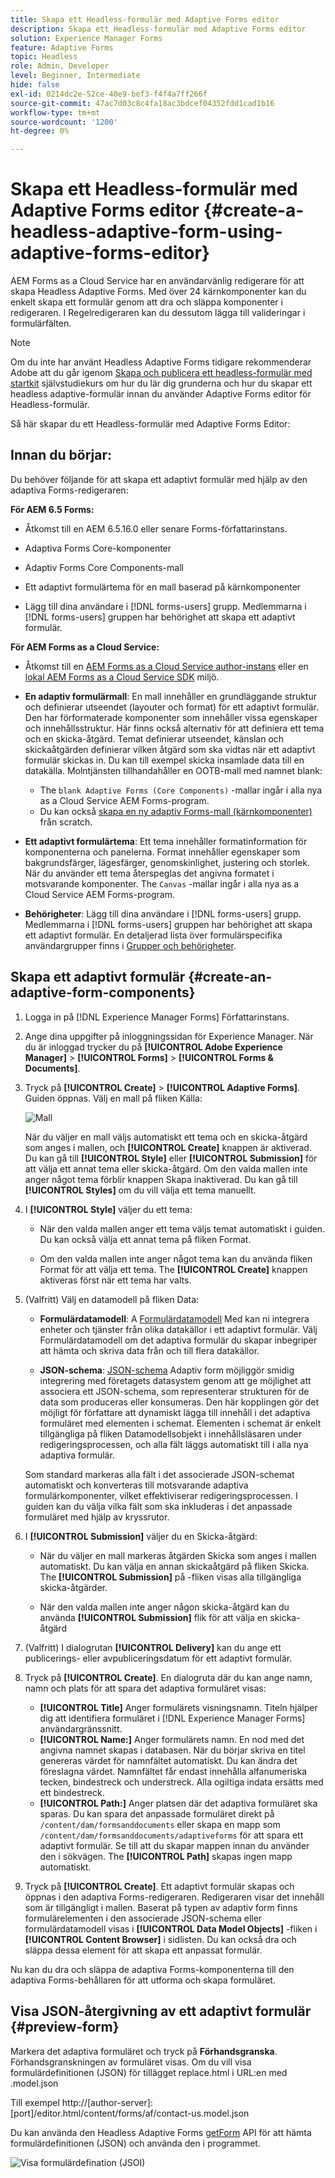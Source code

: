 ```yaml
---
title: Skapa ett Headless-formulär med Adaptive Forms editor
description: Skapa ett Headless-formulär med Adaptive Forms editor
solution: Experience Manager Forms
feature: Adaptive Forms
topic: Headless
role: Admin, Developer
level: Beginner, Intermediate
hide: false
exl-id: 0214dc2e-52ce-40e9-bef3-f4f4a7ff266f
source-git-commit: 47ac7d03c8c4fa18ac3bdcef04352fdd1cad1b16
workflow-type: tm+mt
source-wordcount: '1200'
ht-degree: 0%

---
```


# Skapa ett Headless-formulär med Adaptive Forms editor {#create-a-headless-adaptive-form-using-adaptive-forms-editor}

AEM Forms as a Cloud Service har en användarvänlig redigerare för att skapa Headless Adaptive Forms. Med över 24 kärnkomponenter kan du enkelt skapa ett formulär genom att dra och släppa komponenter i redigeraren. I Regelredigeraren kan du dessutom lägga till valideringar i formulärfälten.

>[!NOTE]
>
> 
>Om du inte har använt Headless Adaptive Forms tidigare rekommenderar Adobe att du går igenom [Skapa och publicera ett headless-formulär med startkit](create-and-publish-a-headless-form.md) självstudiekurs om hur du lär dig grunderna och hur du skapar ett headless adaptive-formulär innan du använder Adaptive Forms editor för Headless-formulär.

Så här skapar du ett Headless-formulär med Adaptive Forms Editor:

## Innan du börjar:

Du behöver följande för att skapa ett adaptivt formulär med hjälp av den adaptiva Forms-redigeraren:

**För AEM 6.5 Forms:**

* Åtkomst till en AEM 6.5.16.0 eller senare Forms-författarinstans.

* Adaptiva Forms Core-komponenter

* Adaptiv Forms Core Components-mall

* Ett adaptivt formulärtema för en mall baserad på kärnkomponenter

* Lägg till dina användare i [!DNL forms-users] grupp. Medlemmarna i [!DNL forms-users] gruppen har behörighet att skapa ett adaptivt formulär.


**För AEM Forms as a Cloud Service:**

* Åtkomst till en [AEM Forms as a Cloud Service author-instans](https://experienceleague.adobe.com/docs/experience-manager-cloud-service/content/forms/setup-configure-migrate/setup-forms-cloud-service.html?lang=en) eller en [lokal AEM Forms as a Cloud Service SDK](https://experienceleague.adobe.com/docs/experience-manager-cloud-service/content/forms/setup-configure-migrate/setup-local-development-environment.html?lang=en) miljö.

* **En adaptiv formulärmall**: En mall innehåller en grundläggande struktur och definierar utseendet (layouter och format) för ett adaptivt formulär. Den har förformaterade komponenter som innehåller vissa egenskaper och innehållsstruktur. Här finns också alternativ för att definiera ett tema och en skicka-åtgärd. Temat definierar utseendet, känslan och skickaåtgärden definierar vilken åtgärd som ska vidtas när ett adaptivt formulär skickas in. Du kan till exempel skicka insamlade data till en datakälla. Molntjänsten tillhandahåller en OOTB-mall med namnet blank:

   * The `blank Adaptive Forms (Core Components)` -mallar ingår i alla nya as a Cloud Service AEM Forms-program.
   * Du kan också [skapa en ny adaptiv Forms-mall (kärnkomponenter)](https://experienceleague.adobe.com/docs/experience-manager-cloud-service/content/forms/adaptive-forms-authoring/authoring-adaptive-forms-foundation-components/create-an-adaptive-form-on-forms-cs/template-editor.html) från scratch.

* **Ett adaptivt formulärtema**: Ett tema innehåller formatinformation för komponenterna och panelerna. Format innehåller egenskaper som bakgrundsfärger, lägesfärger, genomskinlighet, justering och storlek. När du använder ett tema återspeglas det angivna formatet i motsvarande komponenter.  The `Canvas` -mallar ingår i alla nya as a Cloud Service AEM Forms-program.

* **Behörigheter**: Lägg till dina användare i [!DNL forms-users] grupp. Medlemmarna i [!DNL forms-users] gruppen har behörighet att skapa ett adaptivt formulär. En detaljerad lista över formulärspecifika användargrupper finns i [Grupper och behörigheter](https://experienceleague.adobe.com/docs/experience-manager-cloud-service/content/forms/setup-configure-migrate/forms-groups-privileges-tasks.html).


## Skapa ett adaptivt formulär  {#create-an-adaptive-form-components}

1. Logga in på [!DNL Experience Manager Forms] Författarinstans.

1. Ange dina uppgifter på inloggningssidan för Experience Manager. När du är inloggad trycker du på **[!UICONTROL Adobe Experience Manager]** > **[!UICONTROL Forms]** > **[!UICONTROL Forms & Documents]**.

1. Tryck på **[!UICONTROL Create]**  > **[!UICONTROL Adaptive Forms]**. Guiden öppnas. Välj en mall på fliken Källa:

   ![Mall](/help/assets/core-components-template.png)

   När du väljer en mall väljs automatiskt ett tema och en skicka-åtgärd som anges i mallen, och **[!UICONTROL Create]** knappen är aktiverad. Du kan gå till **[!UICONTROL Style]** eller **[!UICONTROL Submission]** för att välja ett annat tema eller skicka-åtgärd. Om den valda mallen inte anger något tema förblir knappen Skapa inaktiverad. Du kan gå till **[!UICONTROL Styles]** om du vill välja ett tema manuellt.

1. I **[!UICONTROL Style]** väljer du ett tema:

   * När den valda mallen anger ett tema väljs temat automatiskt i guiden. Du kan också välja ett annat tema på fliken Format.

   * Om den valda mallen inte anger något tema kan du använda fliken Format för att välja ett tema. The **[!UICONTROL Create]** knappen aktiveras först när ett tema har valts.

1. (Valfritt) Välj en datamodell på fliken Data:

   * **Formulärdatamodell**: A [Formulärdatamodell](https://experienceleague.adobe.com/docs/experience-manager-cloud-service/content/forms/integrate/use-form-data-model/data-integration.html) Med kan ni integrera enheter och tjänster från olika datakällor i ett adaptivt formulär. Välj Formulärdatamodell om det adaptiva formulär du skapar inbegriper att hämta och skriva data från och till flera datakällor.

   * **JSON-schema**: [JSON-schema](https://experienceleague.adobe.com/docs/experience-manager-cloud-service/content/forms/adaptive-forms-authoring/authoring-adaptive-forms-foundation-components/create-an-adaptive-form-on-forms-cs/adaptive-form-json-schema-form-model.html?lang=en) Adaptiv form möjliggör smidig integrering med företagets datasystem genom att ge möjlighet att associera ett JSON-schema, som representerar strukturen för de data som produceras eller konsumeras. Den här kopplingen gör det möjligt för författare att dynamiskt lägga till innehåll i det adaptiva formuläret med elementen i schemat. Elementen i schemat är enkelt tillgängliga på fliken Datamodellsobjekt i innehållsläsaren under redigeringsprocessen, och alla fält läggs automatiskt till i alla nya adaptiva formulär.

   Som standard markeras alla fält i det associerade JSON-schemat automatiskt och konverteras till motsvarande adaptiva formulärkomponenter, vilket effektiviserar redigeringsprocessen. I guiden kan du välja vilka fält som ska inkluderas i det anpassade formuläret med hjälp av kryssrutor.

1. I **[!UICONTROL Submission]** väljer du en Skicka-åtgärd:

   * När du väljer en mall markeras åtgärden Skicka som anges i mallen automatiskt. Du kan välja en annan skickaåtgärd på fliken Skicka. The **[!UICONTROL  Submission]** på -fliken visas alla tillgängliga skicka-åtgärder.

   * När den valda mallen inte anger någon skicka-åtgärd kan du använda **[!UICONTROL Submission]** flik för att välja en skicka-åtgärd

1. (Valfritt) I dialogrutan **[!UICONTROL Delivery]** kan du ange ett publicerings- eller avpubliceringsdatum för ett adaptivt formulär.

1. Tryck på **[!UICONTROL Create]**. En dialogruta där du kan ange namn, namn och plats för att spara det adaptiva formuläret visas:

   * **[!UICONTROL Title]** Anger formulärets visningsnamn. Titeln hjälper dig att identifiera formuläret i [!DNL Experience Manager Forms] användargränssnitt.
   * **[!UICONTROL Name:]** Anger formulärets namn. En nod med det angivna namnet skapas i databasen. När du börjar skriva en titel genereras värdet för namnfältet automatiskt. Du kan ändra det föreslagna värdet. Namnfältet får endast innehålla alfanumeriska tecken, bindestreck och understreck. Alla ogiltiga indata ersätts med ett bindestreck.
   * **[!UICONTROL Path:]** Anger platsen där det adaptiva formuläret ska sparas. Du kan spara det anpassade formuläret direkt på `/content/dam/formsanddocuments` eller skapa en mapp som `/content/dam/formsanddocuments/adaptiveforms` för att spara ett adaptivt formulär. Se till att du skapar mappen innan du använder den i sökvägen. The **[!UICONTROL Path]** skapas ingen mapp automatiskt.

1. Tryck på **[!UICONTROL Create]**. Ett adaptivt formulär skapas och öppnas i den adaptiva Forms-redigeraren. Redigeraren visar det innehåll som är tillgängligt i mallen.  Baserat på typen av adaptiv form finns formulärelementen i den associerade <!--XFA form template, XML schema or --> JSON-schema eller formulärdatamodell visas i **[!UICONTROL Data Model Objects]** -fliken i **[!UICONTROL Content Browser]** i sidlisten. Du kan också dra och släppa dessa element för att skapa ett anpassat formulär.

Nu kan du dra och släppa de adaptiva Forms-komponenterna till den adaptiva Forms-behållaren för att utforma och skapa formuläret.


## Visa JSON-återgivning av ett adaptivt formulär {#preview-form}

Markera det adaptiva formuläret och tryck på **Förhandsgranska**. Förhandsgranskningen av formuläret visas. Om du vill visa formulärdefinitionen (JSON) för tillägget replace.html i URL:en med .model.json

Till exempel http://[author-server]:[port]/editor.html/content/forms/af/contact-us.model.json

Du kan använda den Headless Adaptive Forms [getForm](https://opensource.adobe.com/aem-forms-af-runtime/api/#tag/Get-Form-Definition) API för att hämta formulärdefinitionen (JSON) och använda den i programmet.

![Visa formulärdefination (JSOI)](assets/json-definantion.png)

